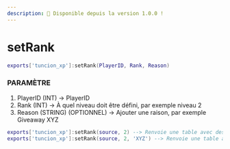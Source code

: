 ```yaml
---
description: 🔧 Disponible depuis la version 1.0.0 !
---
```


# setRank

```lua title="Syntaxe d'exportation"
exports['tuncion_xp']:setRank(PlayerID, Rank, Reason)
```

### PARAMÈTRE

1. PlayerID <span className="color-blue">(INT)</span> <span className="color-orange">-> PlayerID</span>
2. Rank <span className="color-blue">(INT)</span> <span className="color-orange">-> À quel niveau doit être défini, par exemple niveau 2</span>
3. Reason <span className="color-blue">(STRING) (OPTIONNEL)</span> <span className="color-orange">-> Ajouter une raison, par exemple Giveaway XYZ</span>

```lua
exports['tuncion_xp']:setRank(source, 2) --> Renvoie une table avec des informations
exports['tuncion_xp']:setRank(source, 2, 'XYZ') --> Renvoie une table avec des informations
```